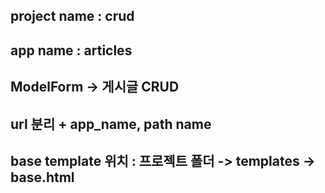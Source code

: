 ## project name : crud

## app name : articles



## ModelForm -> 게시글 CRUD

## url 분리 + app_name, path name

## base template 위치 : 프로젝트 폴더 -> templates -> base.html

